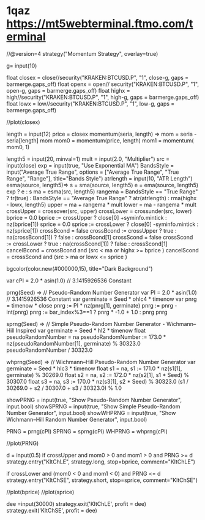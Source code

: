  # 1qaz  https://mt5webterminal.ftmo.com/terminal

 //@version=4
strategy("Momentum Strategy", overlay=true)

g= input(10)

float closex = close//security("KRAKEN:BTCUSD.P", "1", close-g, gaps = barmerge.gaps_off)
float openx  = open// security("KRAKEN:BTCUSD.P", "1", open-g, gaps = barmerge.gaps_off)
float highx = high//security("KRAKEN:BTCUSD.P", "1", high-g, gaps = barmerge.gaps_off)
float lowx = low//security("KRAKEN:BTCUSD.P", "1", low-g, gaps = barmerge.gaps_off)

//plot(closex)

length = input(12)
price = closex
momentum(seria, length) =>
    mom = seria - seria[length]
    mom
mom0 = momentum(price, length)
mom1 = momentum( mom0, 1)

length5 = input(20, minval=1)
mult = input(2.0, "Multiplier")
src = input(close)
exp = input(true, "Use Exponential MA")
BandsStyle = input("Average True Range", options = ["Average True Range", "True Range", "Range"], title="Bands Style")
atrlength = input(10, "ATR Length")
esma(source, length5)=>
    s = sma(source, length5)
    e = ema(source, length5)
    exp ? e : s
ma = esma(src, length5)
rangema = BandsStyle == "True Range" ? tr(true) : BandsStyle == "Average True Range" ? atr(atrlength) : rma(highx - lowx, length5)
upper = ma + rangema * mult
lower = ma - rangema * mult
crossUpper = crossover(src, upper)
crossLower = crossunder(src, lower)
bprice = 0.0
bprice := crossUpper ? close[0] +syminfo.mintick : nz(bprice[1])
sprice = 0.0
sprice := crossLower ? close[0] -syminfo.mintick : nz(sprice[1])
crossBcond = false
crossBcond := crossUpper ? true : na(crossBcond[1]) ? false : crossBcond[1]
crossScond = false
crossScond := crossLower ? true : na(crossScond[1]) ? false : crossScond[1]
cancelBcond = crossBcond and (src < ma or highx >= bprice )
cancelScond = crossScond and (src > ma or lowx <= sprice )



bgcolor(color.new(#000000,15), title="Dark Background")

var cPI = 2.0 * asin(1.0) // 3.1415926536 Constant

prng(Seed) => // Pseudo-Random Number Generator
    var PI = 2.0 * asin(1.0) // 3.1415926536 Constant
    var germinate = Seed * ohlc4 * timenow
    var pnrg = timenow * close
    pnrg := PI * nz(pnrg[1], germinate)
    pnrg := pnrg - int(pnrg)
    pnrg := bar_index%3==1 ? pnrg * -1.0 + 1.0 : pnrg
    pnrg

sprng(Seed) => // Simple Pseudo-Random Number Generator - Wichmann–Hill Inspired
    var germinate = Seed * hl2 * timenow
    float pseudoRandomNumber = na
    pseudoRandomNumber := 173.0 * nz(pseudoRandomNumber[1], germinate) % 30323.0
    pseudoRandomNumber / 30323.0

whprng(Seed) => // Wichmann–Hill Pseudo-Random Number Generator
    var germinate = Seed * hlc3 * timenow
    float s1 = na, s1 := 171.0 * nz(s1[1], germinate) % 30269.0
    float s2 = na, s2 := 172.0 * nz(s2[1], s1 * Seed) % 30307.0
    float s3 = na, s3 := 170.0 * nz(s3[1], s2 * Seed) % 30323.0
    (s1 / 30269.0 + s2 / 30307.0 + s3 / 30323.0) % 1.0

showPRNG   = input(true,        "Show Pseudo-Random Number Generator", input.bool)
showSPRNG  = input(true, "Show Simple Pseudo-Random Number Generator", input.bool)
showWHPRNG = input(true, "Show Wichmann–Hill Random Number Generator", input.bool)

PRNG   =   prng(cPI)
SPRNG  =  sprng(cPI)
WHPRNG = whprng(cPI)




//plot(PRNG)

d = input(0.5)
if crossUpper and  mom0 > 0 and mom1 > 0 and PRNG >= d
    strategy.entry("KltChLE", strategy.long, stop=bprice, comment="KltChLE")

if crossLower and (mom0 < 0 and mom1 <  0) and PRNG <= d
    strategy.entry("KltChSE", strategy.short, stop=sprice, comment="KltChSE")

//plot(bprice)
//plot(sprice)


dee =input(30000)
strategy.exit('KltChLE', profit = dee)
strategy.exit('KltChSE', profit = dee)
